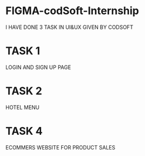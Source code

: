# FIGMA-codSoft-Internship
I HAVE DONE 3 TASK IN UI&UX GIVEN BY CODSOFT
# TASK 1
  LOGIN AND SIGN UP PAGE
# TASK 2
  HOTEL MENU 
# TASK 4
   ECOMMERS WEBSITE FOR PRODUCT SALES
